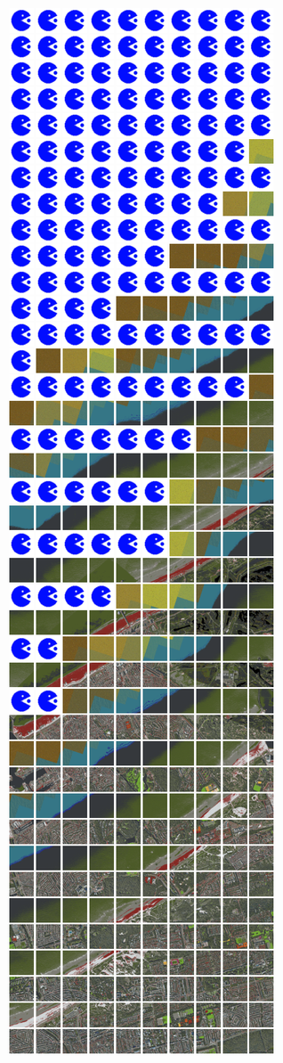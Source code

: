 <html>
<div>
<img src="https://github.com/HakkaTjakka/NL_TILE_MAP/blob/main/source.png" height="44" width="44">
<img src="https://github.com/HakkaTjakka/NL_TILE_MAP/blob/main/source.png" height="44" width="44">
<img src="https://github.com/HakkaTjakka/NL_TILE_MAP/blob/main/source.png" height="44" width="44">
<img src="https://github.com/HakkaTjakka/NL_TILE_MAP/blob/main/source.png" height="44" width="44">
<img src="https://github.com/HakkaTjakka/NL_TILE_MAP/blob/main/source.png" height="44" width="44">
<img src="https://github.com/HakkaTjakka/NL_TILE_MAP/blob/main/source.png" height="44" width="44">
<img src="https://github.com/HakkaTjakka/NL_TILE_MAP/blob/main/source.png" height="44" width="44">
<img src="https://github.com/HakkaTjakka/NL_TILE_MAP/blob/main/source.png" height="44" width="44">
<img src="https://github.com/HakkaTjakka/NL_TILE_MAP/blob/main/source.png" height="44" width="44">
<img src="https://github.com/HakkaTjakka/NL_TILE_MAP/blob/main/source.png" height="44" width="44">
<img src="https://github.com/HakkaTjakka/NL_TILE_MAP/blob/main/source.png" height="44" width="44">
<img src="https://github.com/HakkaTjakka/NL_TILE_MAP/blob/main/source.png" height="44" width="44">
<img src="https://github.com/HakkaTjakka/NL_TILE_MAP/blob/main/source.png" height="44" width="44">
<img src="https://github.com/HakkaTjakka/NL_TILE_MAP/blob/main/source.png" height="44" width="44">
<img src="https://github.com/HakkaTjakka/NL_TILE_MAP/blob/main/source.png" height="44" width="44">
<img src="https://github.com/HakkaTjakka/NL_TILE_MAP/blob/main/source.png" height="44" width="44">
<img src="https://github.com/HakkaTjakka/NL_TILE_MAP/blob/main/source.png" height="44" width="44">
<img src="https://github.com/HakkaTjakka/NL_TILE_MAP/blob/main/source.png" height="44" width="44">
<img src="https://github.com/HakkaTjakka/NL_TILE_MAP/blob/main/source.png" height="44" width="44">
<img src="https://github.com/HakkaTjakka/NL_TILE_MAP/blob/main/source.png" height="44" width="44">
<br>
<img src="https://github.com/HakkaTjakka/NL_TILE_MAP/blob/main/source.png" height="44" width="44">
<img src="https://github.com/HakkaTjakka/NL_TILE_MAP/blob/main/source.png" height="44" width="44">
<img src="https://github.com/HakkaTjakka/NL_TILE_MAP/blob/main/source.png" height="44" width="44">
<img src="https://github.com/HakkaTjakka/NL_TILE_MAP/blob/main/source.png" height="44" width="44">
<img src="https://github.com/HakkaTjakka/NL_TILE_MAP/blob/main/source.png" height="44" width="44">
<img src="https://github.com/HakkaTjakka/NL_TILE_MAP/blob/main/source.png" height="44" width="44">
<img src="https://github.com/HakkaTjakka/NL_TILE_MAP/blob/main/source.png" height="44" width="44">
<img src="https://github.com/HakkaTjakka/NL_TILE_MAP/blob/main/source.png" height="44" width="44">
<img src="https://github.com/HakkaTjakka/NL_TILE_MAP/blob/main/source.png" height="44" width="44">
<img src="https://github.com/HakkaTjakka/NL_TILE_MAP/blob/main/source.png" height="44" width="44">
<img src="https://github.com/HakkaTjakka/NL_TILE_MAP/blob/main/source.png" height="44" width="44">
<img src="https://github.com/HakkaTjakka/NL_TILE_MAP/blob/main/source.png" height="44" width="44">
<img src="https://github.com/HakkaTjakka/NL_TILE_MAP/blob/main/source.png" height="44" width="44">
<img src="https://github.com/HakkaTjakka/NL_TILE_MAP/blob/main/source.png" height="44" width="44">
<img src="https://github.com/HakkaTjakka/NL_TILE_MAP/blob/main/source.png" height="44" width="44">
<img src="https://github.com/HakkaTjakka/NL_TILE_MAP/blob/main/source.png" height="44" width="44">
<img src="https://github.com/HakkaTjakka/NL_TILE_MAP/blob/main/source.png" height="44" width="44">
<img src="https://github.com/HakkaTjakka/NL_TILE_MAP/blob/main/source.png" height="44" width="44">
<img src="https://github.com/HakkaTjakka/NL_TILE_MAP/blob/main/source.png" height="44" width="44">
<img src="https://github.com/HakkaTjakka/NL_TILE_MAP/blob/main/source.png" height="44" width="44">
<br>
<img src="https://github.com/HakkaTjakka/NL_TILE_MAP/blob/main/source.png" height="44" width="44">
<img src="https://github.com/HakkaTjakka/NL_TILE_MAP/blob/main/source.png" height="44" width="44">
<img src="https://github.com/HakkaTjakka/NL_TILE_MAP/blob/main/source.png" height="44" width="44">
<img src="https://github.com/HakkaTjakka/NL_TILE_MAP/blob/main/source.png" height="44" width="44">
<img src="https://github.com/HakkaTjakka/NL_TILE_MAP/blob/main/source.png" height="44" width="44">
<img src="https://github.com/HakkaTjakka/NL_TILE_MAP/blob/main/source.png" height="44" width="44">
<img src="https://github.com/HakkaTjakka/NL_TILE_MAP/blob/main/source.png" height="44" width="44">
<img src="https://github.com/HakkaTjakka/NL_TILE_MAP/blob/main/source.png" height="44" width="44">
<img src="https://github.com/HakkaTjakka/NL_TILE_MAP/blob/main/source.png" height="44" width="44">
<img src="https://github.com/HakkaTjakka/NL_TILE_MAP/blob/main/source.png" height="44" width="44">
<img src="https://github.com/HakkaTjakka/NL_TILE_MAP/blob/main/source.png" height="44" width="44">
<img src="https://github.com/HakkaTjakka/NL_TILE_MAP/blob/main/source.png" height="44" width="44">
<img src="https://github.com/HakkaTjakka/NL_TILE_MAP/blob/main/source.png" height="44" width="44">
<img src="https://github.com/HakkaTjakka/NL_TILE_MAP/blob/main/source.png" height="44" width="44">
<img src="https://github.com/HakkaTjakka/NL_TILE_MAP/blob/main/source.png" height="44" width="44">
<img src="https://github.com/HakkaTjakka/NL_TILE_MAP/blob/main/source.png" height="44" width="44">
<img src="https://github.com/HakkaTjakka/NL_TILE_MAP/blob/main/source.png" height="44" width="44">
<img src="https://github.com/HakkaTjakka/NL_TILE_MAP/blob/main/source.png" height="44" width="44">
<img src="https://github.com/HakkaTjakka/NL_TILE_MAP/blob/main/source.png" height="44" width="44">
<img src="https://github.com/HakkaTjakka/NL_TILE_MAP/blob/main/18/608/-1051/r.6089.-10508.png" height="44" width="44">
<br>
<img src="https://github.com/HakkaTjakka/NL_TILE_MAP/blob/main/source.png" height="44" width="44">
<img src="https://github.com/HakkaTjakka/NL_TILE_MAP/blob/main/source.png" height="44" width="44">
<img src="https://github.com/HakkaTjakka/NL_TILE_MAP/blob/main/source.png" height="44" width="44">
<img src="https://github.com/HakkaTjakka/NL_TILE_MAP/blob/main/source.png" height="44" width="44">
<img src="https://github.com/HakkaTjakka/NL_TILE_MAP/blob/main/source.png" height="44" width="44">
<img src="https://github.com/HakkaTjakka/NL_TILE_MAP/blob/main/source.png" height="44" width="44">
<img src="https://github.com/HakkaTjakka/NL_TILE_MAP/blob/main/source.png" height="44" width="44">
<img src="https://github.com/HakkaTjakka/NL_TILE_MAP/blob/main/source.png" height="44" width="44">
<img src="https://github.com/HakkaTjakka/NL_TILE_MAP/blob/main/source.png" height="44" width="44">
<img src="https://github.com/HakkaTjakka/NL_TILE_MAP/blob/main/source.png" height="44" width="44">
<img src="https://github.com/HakkaTjakka/NL_TILE_MAP/blob/main/source.png" height="44" width="44">
<img src="https://github.com/HakkaTjakka/NL_TILE_MAP/blob/main/source.png" height="44" width="44">
<img src="https://github.com/HakkaTjakka/NL_TILE_MAP/blob/main/source.png" height="44" width="44">
<img src="https://github.com/HakkaTjakka/NL_TILE_MAP/blob/main/source.png" height="44" width="44">
<img src="https://github.com/HakkaTjakka/NL_TILE_MAP/blob/main/source.png" height="44" width="44">
<img src="https://github.com/HakkaTjakka/NL_TILE_MAP/blob/main/source.png" height="44" width="44">
<img src="https://github.com/HakkaTjakka/NL_TILE_MAP/blob/main/source.png" height="44" width="44">
<img src="https://github.com/HakkaTjakka/NL_TILE_MAP/blob/main/source.png" height="44" width="44">
<img src="https://github.com/HakkaTjakka/NL_TILE_MAP/blob/main/18/608/-1051/r.6088.-10507.png" height="44" width="44">
<img src="https://github.com/HakkaTjakka/NL_TILE_MAP/blob/main/18/608/-1051/r.6089.-10507.png" height="44" width="44">
<br>
<img src="https://github.com/HakkaTjakka/NL_TILE_MAP/blob/main/source.png" height="44" width="44">
<img src="https://github.com/HakkaTjakka/NL_TILE_MAP/blob/main/source.png" height="44" width="44">
<img src="https://github.com/HakkaTjakka/NL_TILE_MAP/blob/main/source.png" height="44" width="44">
<img src="https://github.com/HakkaTjakka/NL_TILE_MAP/blob/main/source.png" height="44" width="44">
<img src="https://github.com/HakkaTjakka/NL_TILE_MAP/blob/main/source.png" height="44" width="44">
<img src="https://github.com/HakkaTjakka/NL_TILE_MAP/blob/main/source.png" height="44" width="44">
<img src="https://github.com/HakkaTjakka/NL_TILE_MAP/blob/main/source.png" height="44" width="44">
<img src="https://github.com/HakkaTjakka/NL_TILE_MAP/blob/main/source.png" height="44" width="44">
<img src="https://github.com/HakkaTjakka/NL_TILE_MAP/blob/main/source.png" height="44" width="44">
<img src="https://github.com/HakkaTjakka/NL_TILE_MAP/blob/main/source.png" height="44" width="44">
<img src="https://github.com/HakkaTjakka/NL_TILE_MAP/blob/main/source.png" height="44" width="44">
<img src="https://github.com/HakkaTjakka/NL_TILE_MAP/blob/main/source.png" height="44" width="44">
<img src="https://github.com/HakkaTjakka/NL_TILE_MAP/blob/main/source.png" height="44" width="44">
<img src="https://github.com/HakkaTjakka/NL_TILE_MAP/blob/main/source.png" height="44" width="44">
<img src="https://github.com/HakkaTjakka/NL_TILE_MAP/blob/main/source.png" height="44" width="44">
<img src="https://github.com/HakkaTjakka/NL_TILE_MAP/blob/main/source.png" height="44" width="44">
<img src="https://github.com/HakkaTjakka/NL_TILE_MAP/blob/main/18/608/-1051/r.6086.-10506.png" height="44" width="44">
<img src="https://github.com/HakkaTjakka/NL_TILE_MAP/blob/main/18/608/-1051/r.6087.-10506.png" height="44" width="44">
<img src="https://github.com/HakkaTjakka/NL_TILE_MAP/blob/main/18/608/-1051/r.6088.-10506.png" height="44" width="44">
<img src="https://github.com/HakkaTjakka/NL_TILE_MAP/blob/main/18/608/-1051/r.6089.-10506.png" height="44" width="44">
<br>
<img src="https://github.com/HakkaTjakka/NL_TILE_MAP/blob/main/source.png" height="44" width="44">
<img src="https://github.com/HakkaTjakka/NL_TILE_MAP/blob/main/source.png" height="44" width="44">
<img src="https://github.com/HakkaTjakka/NL_TILE_MAP/blob/main/source.png" height="44" width="44">
<img src="https://github.com/HakkaTjakka/NL_TILE_MAP/blob/main/source.png" height="44" width="44">
<img src="https://github.com/HakkaTjakka/NL_TILE_MAP/blob/main/source.png" height="44" width="44">
<img src="https://github.com/HakkaTjakka/NL_TILE_MAP/blob/main/source.png" height="44" width="44">
<img src="https://github.com/HakkaTjakka/NL_TILE_MAP/blob/main/source.png" height="44" width="44">
<img src="https://github.com/HakkaTjakka/NL_TILE_MAP/blob/main/source.png" height="44" width="44">
<img src="https://github.com/HakkaTjakka/NL_TILE_MAP/blob/main/source.png" height="44" width="44">
<img src="https://github.com/HakkaTjakka/NL_TILE_MAP/blob/main/source.png" height="44" width="44">
<img src="https://github.com/HakkaTjakka/NL_TILE_MAP/blob/main/source.png" height="44" width="44">
<img src="https://github.com/HakkaTjakka/NL_TILE_MAP/blob/main/source.png" height="44" width="44">
<img src="https://github.com/HakkaTjakka/NL_TILE_MAP/blob/main/source.png" height="44" width="44">
<img src="https://github.com/HakkaTjakka/NL_TILE_MAP/blob/main/source.png" height="44" width="44">
<img src="https://github.com/HakkaTjakka/NL_TILE_MAP/blob/main/18/608/-1051/r.6084.-10505.png" height="44" width="44">
<img src="https://github.com/HakkaTjakka/NL_TILE_MAP/blob/main/18/608/-1051/r.6085.-10505.png" height="44" width="44">
<img src="https://github.com/HakkaTjakka/NL_TILE_MAP/blob/main/18/608/-1051/r.6086.-10505.png" height="44" width="44">
<img src="https://github.com/HakkaTjakka/NL_TILE_MAP/blob/main/18/608/-1051/r.6087.-10505.png" height="44" width="44">
<img src="https://github.com/HakkaTjakka/NL_TILE_MAP/blob/main/18/608/-1051/r.6088.-10505.png" height="44" width="44">
<img src="https://github.com/HakkaTjakka/NL_TILE_MAP/blob/main/18/608/-1051/r.6089.-10505.png" height="44" width="44">
<br>
<img src="https://github.com/HakkaTjakka/NL_TILE_MAP/blob/main/source.png" height="44" width="44">
<img src="https://github.com/HakkaTjakka/NL_TILE_MAP/blob/main/source.png" height="44" width="44">
<img src="https://github.com/HakkaTjakka/NL_TILE_MAP/blob/main/source.png" height="44" width="44">
<img src="https://github.com/HakkaTjakka/NL_TILE_MAP/blob/main/source.png" height="44" width="44">
<img src="https://github.com/HakkaTjakka/NL_TILE_MAP/blob/main/source.png" height="44" width="44">
<img src="https://github.com/HakkaTjakka/NL_TILE_MAP/blob/main/source.png" height="44" width="44">
<img src="https://github.com/HakkaTjakka/NL_TILE_MAP/blob/main/source.png" height="44" width="44">
<img src="https://github.com/HakkaTjakka/NL_TILE_MAP/blob/main/source.png" height="44" width="44">
<img src="https://github.com/HakkaTjakka/NL_TILE_MAP/blob/main/source.png" height="44" width="44">
<img src="https://github.com/HakkaTjakka/NL_TILE_MAP/blob/main/source.png" height="44" width="44">
<img src="https://github.com/HakkaTjakka/NL_TILE_MAP/blob/main/source.png" height="44" width="44">
<img src="https://github.com/HakkaTjakka/NL_TILE_MAP/blob/main/18/608/-1051/r.6081.-10504.png" height="44" width="44">
<img src="https://github.com/HakkaTjakka/NL_TILE_MAP/blob/main/18/608/-1051/r.6082.-10504.png" height="44" width="44">
<img src="https://github.com/HakkaTjakka/NL_TILE_MAP/blob/main/18/608/-1051/r.6083.-10504.png" height="44" width="44">
<img src="https://github.com/HakkaTjakka/NL_TILE_MAP/blob/main/18/608/-1051/r.6084.-10504.png" height="44" width="44">
<img src="https://github.com/HakkaTjakka/NL_TILE_MAP/blob/main/18/608/-1051/r.6085.-10504.png" height="44" width="44">
<img src="https://github.com/HakkaTjakka/NL_TILE_MAP/blob/main/18/608/-1051/r.6086.-10504.png" height="44" width="44">
<img src="https://github.com/HakkaTjakka/NL_TILE_MAP/blob/main/18/608/-1051/r.6087.-10504.png" height="44" width="44">
<img src="https://github.com/HakkaTjakka/NL_TILE_MAP/blob/main/18/608/-1051/r.6088.-10504.png" height="44" width="44">
<img src="https://github.com/HakkaTjakka/NL_TILE_MAP/blob/main/18/608/-1051/r.6089.-10504.png" height="44" width="44">
<br>
<img src="https://github.com/HakkaTjakka/NL_TILE_MAP/blob/main/source.png" height="44" width="44">
<img src="https://github.com/HakkaTjakka/NL_TILE_MAP/blob/main/source.png" height="44" width="44">
<img src="https://github.com/HakkaTjakka/NL_TILE_MAP/blob/main/source.png" height="44" width="44">
<img src="https://github.com/HakkaTjakka/NL_TILE_MAP/blob/main/source.png" height="44" width="44">
<img src="https://github.com/HakkaTjakka/NL_TILE_MAP/blob/main/source.png" height="44" width="44">
<img src="https://github.com/HakkaTjakka/NL_TILE_MAP/blob/main/source.png" height="44" width="44">
<img src="https://github.com/HakkaTjakka/NL_TILE_MAP/blob/main/source.png" height="44" width="44">
<img src="https://github.com/HakkaTjakka/NL_TILE_MAP/blob/main/source.png" height="44" width="44">
<img src="https://github.com/HakkaTjakka/NL_TILE_MAP/blob/main/source.png" height="44" width="44">
<img src="https://github.com/HakkaTjakka/NL_TILE_MAP/blob/main/18/607/-1051/r.6079.-10503.png" height="44" width="44">
<img src="https://github.com/HakkaTjakka/NL_TILE_MAP/blob/main/18/608/-1051/r.6080.-10503.png" height="44" width="44">
<img src="https://github.com/HakkaTjakka/NL_TILE_MAP/blob/main/18/608/-1051/r.6081.-10503.png" height="44" width="44">
<img src="https://github.com/HakkaTjakka/NL_TILE_MAP/blob/main/18/608/-1051/r.6082.-10503.png" height="44" width="44">
<img src="https://github.com/HakkaTjakka/NL_TILE_MAP/blob/main/18/608/-1051/r.6083.-10503.png" height="44" width="44">
<img src="https://github.com/HakkaTjakka/NL_TILE_MAP/blob/main/18/608/-1051/r.6084.-10503.png" height="44" width="44">
<img src="https://github.com/HakkaTjakka/NL_TILE_MAP/blob/main/18/608/-1051/r.6085.-10503.png" height="44" width="44">
<img src="https://github.com/HakkaTjakka/NL_TILE_MAP/blob/main/18/608/-1051/r.6086.-10503.png" height="44" width="44">
<img src="https://github.com/HakkaTjakka/NL_TILE_MAP/blob/main/18/608/-1051/r.6087.-10503.png" height="44" width="44">
<img src="https://github.com/HakkaTjakka/NL_TILE_MAP/blob/main/18/608/-1051/r.6088.-10503.png" height="44" width="44">
<img src="https://github.com/HakkaTjakka/NL_TILE_MAP/blob/main/18/608/-1051/r.6089.-10503.png" height="44" width="44">
<br>
<img src="https://github.com/HakkaTjakka/NL_TILE_MAP/blob/main/source.png" height="44" width="44">
<img src="https://github.com/HakkaTjakka/NL_TILE_MAP/blob/main/source.png" height="44" width="44">
<img src="https://github.com/HakkaTjakka/NL_TILE_MAP/blob/main/source.png" height="44" width="44">
<img src="https://github.com/HakkaTjakka/NL_TILE_MAP/blob/main/source.png" height="44" width="44">
<img src="https://github.com/HakkaTjakka/NL_TILE_MAP/blob/main/source.png" height="44" width="44">
<img src="https://github.com/HakkaTjakka/NL_TILE_MAP/blob/main/source.png" height="44" width="44">
<img src="https://github.com/HakkaTjakka/NL_TILE_MAP/blob/main/source.png" height="44" width="44">
<img src="https://github.com/HakkaTjakka/NL_TILE_MAP/blob/main/18/607/-1051/r.6077.-10502.png" height="44" width="44">
<img src="https://github.com/HakkaTjakka/NL_TILE_MAP/blob/main/18/607/-1051/r.6078.-10502.png" height="44" width="44">
<img src="https://github.com/HakkaTjakka/NL_TILE_MAP/blob/main/18/607/-1051/r.6079.-10502.png" height="44" width="44">
<img src="https://github.com/HakkaTjakka/NL_TILE_MAP/blob/main/18/608/-1051/r.6080.-10502.png" height="44" width="44">
<img src="https://github.com/HakkaTjakka/NL_TILE_MAP/blob/main/18/608/-1051/r.6081.-10502.png" height="44" width="44">
<img src="https://github.com/HakkaTjakka/NL_TILE_MAP/blob/main/18/608/-1051/r.6082.-10502.png" height="44" width="44">
<img src="https://github.com/HakkaTjakka/NL_TILE_MAP/blob/main/18/608/-1051/r.6083.-10502.png" height="44" width="44">
<img src="https://github.com/HakkaTjakka/NL_TILE_MAP/blob/main/18/608/-1051/r.6084.-10502.png" height="44" width="44">
<img src="https://github.com/HakkaTjakka/NL_TILE_MAP/blob/main/18/608/-1051/r.6085.-10502.png" height="44" width="44">
<img src="https://github.com/HakkaTjakka/NL_TILE_MAP/blob/main/18/608/-1051/r.6086.-10502.png" height="44" width="44">
<img src="https://github.com/HakkaTjakka/NL_TILE_MAP/blob/main/18/608/-1051/r.6087.-10502.png" height="44" width="44">
<img src="https://github.com/HakkaTjakka/NL_TILE_MAP/blob/main/18/608/-1051/r.6088.-10502.png" height="44" width="44">
<img src="https://github.com/HakkaTjakka/NL_TILE_MAP/blob/main/18/608/-1051/r.6089.-10502.png" height="44" width="44">
<br>
<img src="https://github.com/HakkaTjakka/NL_TILE_MAP/blob/main/source.png" height="44" width="44">
<img src="https://github.com/HakkaTjakka/NL_TILE_MAP/blob/main/source.png" height="44" width="44">
<img src="https://github.com/HakkaTjakka/NL_TILE_MAP/blob/main/source.png" height="44" width="44">
<img src="https://github.com/HakkaTjakka/NL_TILE_MAP/blob/main/source.png" height="44" width="44">
<img src="https://github.com/HakkaTjakka/NL_TILE_MAP/blob/main/source.png" height="44" width="44">
<img src="https://github.com/HakkaTjakka/NL_TILE_MAP/blob/main/source.png" height="44" width="44">
<img src="https://github.com/HakkaTjakka/NL_TILE_MAP/blob/main/18/607/-1051/r.6076.-10501.png" height="44" width="44">
<img src="https://github.com/HakkaTjakka/NL_TILE_MAP/blob/main/18/607/-1051/r.6077.-10501.png" height="44" width="44">
<img src="https://github.com/HakkaTjakka/NL_TILE_MAP/blob/main/18/607/-1051/r.6078.-10501.png" height="44" width="44">
<img src="https://github.com/HakkaTjakka/NL_TILE_MAP/blob/main/18/607/-1051/r.6079.-10501.png" height="44" width="44">
<img src="https://github.com/HakkaTjakka/NL_TILE_MAP/blob/main/18/608/-1051/r.6080.-10501.png" height="44" width="44">
<img src="https://github.com/HakkaTjakka/NL_TILE_MAP/blob/main/18/608/-1051/r.6081.-10501.png" height="44" width="44">
<img src="https://github.com/HakkaTjakka/NL_TILE_MAP/blob/main/18/608/-1051/r.6082.-10501.png" height="44" width="44">
<img src="https://github.com/HakkaTjakka/NL_TILE_MAP/blob/main/18/608/-1051/r.6083.-10501.png" height="44" width="44">
<img src="https://github.com/HakkaTjakka/NL_TILE_MAP/blob/main/18/608/-1051/r.6084.-10501.png" height="44" width="44">
<img src="https://github.com/HakkaTjakka/NL_TILE_MAP/blob/main/18/608/-1051/r.6085.-10501.png" height="44" width="44">
<img src="https://github.com/HakkaTjakka/NL_TILE_MAP/blob/main/18/608/-1051/r.6086.-10501.png" height="44" width="44">
<img src="https://github.com/HakkaTjakka/NL_TILE_MAP/blob/main/18/608/-1051/r.6087.-10501.png" height="44" width="44">
<img src="https://github.com/HakkaTjakka/NL_TILE_MAP/blob/main/18/608/-1051/r.6088.-10501.png" height="44" width="44">
<img src="https://github.com/HakkaTjakka/NL_TILE_MAP/blob/main/18/608/-1051/r.6089.-10501.png" height="44" width="44">
<br>
<img src="https://github.com/HakkaTjakka/NL_TILE_MAP/blob/main/source.png" height="44" width="44">
<img src="https://github.com/HakkaTjakka/NL_TILE_MAP/blob/main/source.png" height="44" width="44">
<img src="https://github.com/HakkaTjakka/NL_TILE_MAP/blob/main/source.png" height="44" width="44">
<img src="https://github.com/HakkaTjakka/NL_TILE_MAP/blob/main/source.png" height="44" width="44">
<img src="https://github.com/HakkaTjakka/NL_TILE_MAP/blob/main/source.png" height="44" width="44">
<img src="https://github.com/HakkaTjakka/NL_TILE_MAP/blob/main/source.png" height="44" width="44">
<img src="https://github.com/HakkaTjakka/NL_TILE_MAP/blob/main/18/607/-1050/r.6076.-10500.png" height="44" width="44">
<img src="https://github.com/HakkaTjakka/NL_TILE_MAP/blob/main/18/607/-1050/r.6077.-10500.png" height="44" width="44">
<img src="https://github.com/HakkaTjakka/NL_TILE_MAP/blob/main/18/607/-1050/r.6078.-10500.png" height="44" width="44">
<img src="https://github.com/HakkaTjakka/NL_TILE_MAP/blob/main/18/607/-1050/r.6079.-10500.png" height="44" width="44">
<img src="https://github.com/HakkaTjakka/NL_TILE_MAP/blob/main/18/608/-1050/r.6080.-10500.png" height="44" width="44">
<img src="https://github.com/HakkaTjakka/NL_TILE_MAP/blob/main/18/608/-1050/r.6081.-10500.png" height="44" width="44">
<img src="https://github.com/HakkaTjakka/NL_TILE_MAP/blob/main/18/608/-1050/r.6082.-10500.png" height="44" width="44">
<img src="https://github.com/HakkaTjakka/NL_TILE_MAP/blob/main/18/608/-1050/r.6083.-10500.png" height="44" width="44">
<img src="https://github.com/HakkaTjakka/NL_TILE_MAP/blob/main/18/608/-1050/r.6084.-10500.png" height="44" width="44">
<img src="https://github.com/HakkaTjakka/NL_TILE_MAP/blob/main/18/608/-1050/r.6085.-10500.png" height="44" width="44">
<img src="https://github.com/HakkaTjakka/NL_TILE_MAP/blob/main/18/608/-1050/r.6086.-10500.png" height="44" width="44">
<img src="https://github.com/HakkaTjakka/NL_TILE_MAP/blob/main/18/608/-1050/r.6087.-10500.png" height="44" width="44">
<img src="https://github.com/HakkaTjakka/NL_TILE_MAP/blob/main/18/608/-1050/r.6088.-10500.png" height="44" width="44">
<img src="https://github.com/HakkaTjakka/NL_TILE_MAP/blob/main/18/608/-1050/r.6089.-10500.png" height="44" width="44">
<br>
<img src="https://github.com/HakkaTjakka/NL_TILE_MAP/blob/main/source.png" height="44" width="44">
<img src="https://github.com/HakkaTjakka/NL_TILE_MAP/blob/main/source.png" height="44" width="44">
<img src="https://github.com/HakkaTjakka/NL_TILE_MAP/blob/main/source.png" height="44" width="44">
<img src="https://github.com/HakkaTjakka/NL_TILE_MAP/blob/main/source.png" height="44" width="44">
<img src="https://github.com/HakkaTjakka/NL_TILE_MAP/blob/main/18/607/-1050/r.6074.-10499.png" height="44" width="44">
<img src="https://github.com/HakkaTjakka/NL_TILE_MAP/blob/main/18/607/-1050/r.6075.-10499.png" height="44" width="44">
<img src="https://github.com/HakkaTjakka/NL_TILE_MAP/blob/main/18/607/-1050/r.6076.-10499.png" height="44" width="44">
<img src="https://github.com/HakkaTjakka/NL_TILE_MAP/blob/main/18/607/-1050/r.6077.-10499.png" height="44" width="44">
<img src="https://github.com/HakkaTjakka/NL_TILE_MAP/blob/main/18/607/-1050/r.6078.-10499.png" height="44" width="44">
<img src="https://github.com/HakkaTjakka/NL_TILE_MAP/blob/main/18/607/-1050/r.6079.-10499.png" height="44" width="44">
<img src="https://github.com/HakkaTjakka/NL_TILE_MAP/blob/main/18/608/-1050/r.6080.-10499.png" height="44" width="44">
<img src="https://github.com/HakkaTjakka/NL_TILE_MAP/blob/main/18/608/-1050/r.6081.-10499.png" height="44" width="44">
<img src="https://github.com/HakkaTjakka/NL_TILE_MAP/blob/main/18/608/-1050/r.6082.-10499.png" height="44" width="44">
<img src="https://github.com/HakkaTjakka/NL_TILE_MAP/blob/main/18/608/-1050/r.6083.-10499.png" height="44" width="44">
<img src="https://github.com/HakkaTjakka/NL_TILE_MAP/blob/main/18/608/-1050/r.6084.-10499.png" height="44" width="44">
<img src="https://github.com/HakkaTjakka/NL_TILE_MAP/blob/main/18/608/-1050/r.6085.-10499.png" height="44" width="44">
<img src="https://github.com/HakkaTjakka/NL_TILE_MAP/blob/main/18/608/-1050/r.6086.-10499.png" height="44" width="44">
<img src="https://github.com/HakkaTjakka/NL_TILE_MAP/blob/main/18/608/-1050/r.6087.-10499.png" height="44" width="44">
<img src="https://github.com/HakkaTjakka/NL_TILE_MAP/blob/main/18/608/-1050/r.6088.-10499.png" height="44" width="44">
<img src="https://github.com/HakkaTjakka/NL_TILE_MAP/blob/main/18/608/-1050/r.6089.-10499.png" height="44" width="44">
<br>
<img src="https://github.com/HakkaTjakka/NL_TILE_MAP/blob/main/source.png" height="44" width="44">
<img src="https://github.com/HakkaTjakka/NL_TILE_MAP/blob/main/source.png" height="44" width="44">
<img src="https://github.com/HakkaTjakka/NL_TILE_MAP/blob/main/18/607/-1050/r.6072.-10498.png" height="44" width="44">
<img src="https://github.com/HakkaTjakka/NL_TILE_MAP/blob/main/18/607/-1050/r.6073.-10498.png" height="44" width="44">
<img src="https://github.com/HakkaTjakka/NL_TILE_MAP/blob/main/18/607/-1050/r.6074.-10498.png" height="44" width="44">
<img src="https://github.com/HakkaTjakka/NL_TILE_MAP/blob/main/18/607/-1050/r.6075.-10498.png" height="44" width="44">
<img src="https://github.com/HakkaTjakka/NL_TILE_MAP/blob/main/18/607/-1050/r.6076.-10498.png" height="44" width="44">
<img src="https://github.com/HakkaTjakka/NL_TILE_MAP/blob/main/18/607/-1050/r.6077.-10498.png" height="44" width="44">
<img src="https://github.com/HakkaTjakka/NL_TILE_MAP/blob/main/18/607/-1050/r.6078.-10498.png" height="44" width="44">
<img src="https://github.com/HakkaTjakka/NL_TILE_MAP/blob/main/18/607/-1050/r.6079.-10498.png" height="44" width="44">
<img src="https://github.com/HakkaTjakka/NL_TILE_MAP/blob/main/18/608/-1050/r.6080.-10498.png" height="44" width="44">
<img src="https://github.com/HakkaTjakka/NL_TILE_MAP/blob/main/18/608/-1050/r.6081.-10498.png" height="44" width="44">
<img src="https://github.com/HakkaTjakka/NL_TILE_MAP/blob/main/18/608/-1050/r.6082.-10498.png" height="44" width="44">
<img src="https://github.com/HakkaTjakka/NL_TILE_MAP/blob/main/18/608/-1050/r.6083.-10498.png" height="44" width="44">
<img src="https://github.com/HakkaTjakka/NL_TILE_MAP/blob/main/18/608/-1050/r.6084.-10498.png" height="44" width="44">
<img src="https://github.com/HakkaTjakka/NL_TILE_MAP/blob/main/18/608/-1050/r.6085.-10498.png" height="44" width="44">
<img src="https://github.com/HakkaTjakka/NL_TILE_MAP/blob/main/18/608/-1050/r.6086.-10498.png" height="44" width="44">
<img src="https://github.com/HakkaTjakka/NL_TILE_MAP/blob/main/18/608/-1050/r.6087.-10498.png" height="44" width="44">
<img src="https://github.com/HakkaTjakka/NL_TILE_MAP/blob/main/18/608/-1050/r.6088.-10498.png" height="44" width="44">
<img src="https://github.com/HakkaTjakka/NL_TILE_MAP/blob/main/18/608/-1050/r.6089.-10498.png" height="44" width="44">
<br>
<img src="https://github.com/HakkaTjakka/NL_TILE_MAP/blob/main/source.png" height="44" width="44">
<img src="https://github.com/HakkaTjakka/NL_TILE_MAP/blob/main/source.png" height="44" width="44">
<img src="https://github.com/HakkaTjakka/NL_TILE_MAP/blob/main/18/607/-1050/r.6072.-10497.png" height="44" width="44">
<img src="https://github.com/HakkaTjakka/NL_TILE_MAP/blob/main/18/607/-1050/r.6073.-10497.png" height="44" width="44">
<img src="https://github.com/HakkaTjakka/NL_TILE_MAP/blob/main/18/607/-1050/r.6074.-10497.png" height="44" width="44">
<img src="https://github.com/HakkaTjakka/NL_TILE_MAP/blob/main/18/607/-1050/r.6075.-10497.png" height="44" width="44">
<img src="https://github.com/HakkaTjakka/NL_TILE_MAP/blob/main/18/607/-1050/r.6076.-10497.png" height="44" width="44">
<img src="https://github.com/HakkaTjakka/NL_TILE_MAP/blob/main/18/607/-1050/r.6077.-10497.png" height="44" width="44">
<img src="https://github.com/HakkaTjakka/NL_TILE_MAP/blob/main/18/607/-1050/r.6078.-10497.png" height="44" width="44">
<img src="https://github.com/HakkaTjakka/NL_TILE_MAP/blob/main/18/607/-1050/r.6079.-10497.png" height="44" width="44">
<img src="https://github.com/HakkaTjakka/NL_TILE_MAP/blob/main/18/608/-1050/r.6080.-10497.png" height="44" width="44">
<img src="https://github.com/HakkaTjakka/NL_TILE_MAP/blob/main/18/608/-1050/r.6081.-10497.png" height="44" width="44">
<img src="https://github.com/HakkaTjakka/NL_TILE_MAP/blob/main/18/608/-1050/r.6082.-10497.png" height="44" width="44">
<img src="https://github.com/HakkaTjakka/NL_TILE_MAP/blob/main/18/608/-1050/r.6083.-10497.png" height="44" width="44">
<img src="https://github.com/HakkaTjakka/NL_TILE_MAP/blob/main/18/608/-1050/r.6084.-10497.png" height="44" width="44">
<img src="https://github.com/HakkaTjakka/NL_TILE_MAP/blob/main/18/608/-1050/r.6085.-10497.png" height="44" width="44">
<img src="https://github.com/HakkaTjakka/NL_TILE_MAP/blob/main/18/608/-1050/r.6086.-10497.png" height="44" width="44">
<img src="https://github.com/HakkaTjakka/NL_TILE_MAP/blob/main/18/608/-1050/r.6087.-10497.png" height="44" width="44">
<img src="https://github.com/HakkaTjakka/NL_TILE_MAP/blob/main/18/608/-1050/r.6088.-10497.png" height="44" width="44">
<img src="https://github.com/HakkaTjakka/NL_TILE_MAP/blob/main/18/608/-1050/r.6089.-10497.png" height="44" width="44">
<br>
<img src="https://github.com/HakkaTjakka/NL_TILE_MAP/blob/main/18/607/-1050/r.6070.-10496.png" height="44" width="44">
<img src="https://github.com/HakkaTjakka/NL_TILE_MAP/blob/main/18/607/-1050/r.6071.-10496.png" height="44" width="44">
<img src="https://github.com/HakkaTjakka/NL_TILE_MAP/blob/main/18/607/-1050/r.6072.-10496.png" height="44" width="44">
<img src="https://github.com/HakkaTjakka/NL_TILE_MAP/blob/main/18/607/-1050/r.6073.-10496.png" height="44" width="44">
<img src="https://github.com/HakkaTjakka/NL_TILE_MAP/blob/main/18/607/-1050/r.6074.-10496.png" height="44" width="44">
<img src="https://github.com/HakkaTjakka/NL_TILE_MAP/blob/main/18/607/-1050/r.6075.-10496.png" height="44" width="44">
<img src="https://github.com/HakkaTjakka/NL_TILE_MAP/blob/main/18/607/-1050/r.6076.-10496.png" height="44" width="44">
<img src="https://github.com/HakkaTjakka/NL_TILE_MAP/blob/main/18/607/-1050/r.6077.-10496.png" height="44" width="44">
<img src="https://github.com/HakkaTjakka/NL_TILE_MAP/blob/main/18/607/-1050/r.6078.-10496.png" height="44" width="44">
<img src="https://github.com/HakkaTjakka/NL_TILE_MAP/blob/main/18/607/-1050/r.6079.-10496.png" height="44" width="44">
<img src="https://github.com/HakkaTjakka/NL_TILE_MAP/blob/main/18/608/-1050/r.6080.-10496.png" height="44" width="44">
<img src="https://github.com/HakkaTjakka/NL_TILE_MAP/blob/main/18/608/-1050/r.6081.-10496.png" height="44" width="44">
<img src="https://github.com/HakkaTjakka/NL_TILE_MAP/blob/main/18/608/-1050/r.6082.-10496.png" height="44" width="44">
<img src="https://github.com/HakkaTjakka/NL_TILE_MAP/blob/main/18/608/-1050/r.6083.-10496.png" height="44" width="44">
<img src="https://github.com/HakkaTjakka/NL_TILE_MAP/blob/main/18/608/-1050/r.6084.-10496.png" height="44" width="44">
<img src="https://github.com/HakkaTjakka/NL_TILE_MAP/blob/main/18/608/-1050/r.6085.-10496.png" height="44" width="44">
<img src="https://github.com/HakkaTjakka/NL_TILE_MAP/blob/main/18/608/-1050/r.6086.-10496.png" height="44" width="44">
<img src="https://github.com/HakkaTjakka/NL_TILE_MAP/blob/main/18/608/-1050/r.6087.-10496.png" height="44" width="44">
<img src="https://github.com/HakkaTjakka/NL_TILE_MAP/blob/main/18/608/-1050/r.6088.-10496.png" height="44" width="44">
<img src="https://github.com/HakkaTjakka/NL_TILE_MAP/blob/main/18/608/-1050/r.6089.-10496.png" height="44" width="44">
<br>
<img src="https://github.com/HakkaTjakka/NL_TILE_MAP/blob/main/18/607/-1050/r.6070.-10495.png" height="44" width="44">
<img src="https://github.com/HakkaTjakka/NL_TILE_MAP/blob/main/18/607/-1050/r.6071.-10495.png" height="44" width="44">
<img src="https://github.com/HakkaTjakka/NL_TILE_MAP/blob/main/18/607/-1050/r.6072.-10495.png" height="44" width="44">
<img src="https://github.com/HakkaTjakka/NL_TILE_MAP/blob/main/18/607/-1050/r.6073.-10495.png" height="44" width="44">
<img src="https://github.com/HakkaTjakka/NL_TILE_MAP/blob/main/18/607/-1050/r.6074.-10495.png" height="44" width="44">
<img src="https://github.com/HakkaTjakka/NL_TILE_MAP/blob/main/18/607/-1050/r.6075.-10495.png" height="44" width="44">
<img src="https://github.com/HakkaTjakka/NL_TILE_MAP/blob/main/18/607/-1050/r.6076.-10495.png" height="44" width="44">
<img src="https://github.com/HakkaTjakka/NL_TILE_MAP/blob/main/18/607/-1050/r.6077.-10495.png" height="44" width="44">
<img src="https://github.com/HakkaTjakka/NL_TILE_MAP/blob/main/18/607/-1050/r.6078.-10495.png" height="44" width="44">
<img src="https://github.com/HakkaTjakka/NL_TILE_MAP/blob/main/18/607/-1050/r.6079.-10495.png" height="44" width="44">
<img src="https://github.com/HakkaTjakka/NL_TILE_MAP/blob/main/18/608/-1050/r.6080.-10495.png" height="44" width="44">
<img src="https://github.com/HakkaTjakka/NL_TILE_MAP/blob/main/18/608/-1050/r.6081.-10495.png" height="44" width="44">
<img src="https://github.com/HakkaTjakka/NL_TILE_MAP/blob/main/18/608/-1050/r.6082.-10495.png" height="44" width="44">
<img src="https://github.com/HakkaTjakka/NL_TILE_MAP/blob/main/18/608/-1050/r.6083.-10495.png" height="44" width="44">
<img src="https://github.com/HakkaTjakka/NL_TILE_MAP/blob/main/18/608/-1050/r.6084.-10495.png" height="44" width="44">
<img src="https://github.com/HakkaTjakka/NL_TILE_MAP/blob/main/18/608/-1050/r.6085.-10495.png" height="44" width="44">
<img src="https://github.com/HakkaTjakka/NL_TILE_MAP/blob/main/18/608/-1050/r.6086.-10495.png" height="44" width="44">
<img src="https://github.com/HakkaTjakka/NL_TILE_MAP/blob/main/18/608/-1050/r.6087.-10495.png" height="44" width="44">
<img src="https://github.com/HakkaTjakka/NL_TILE_MAP/blob/main/18/608/-1050/r.6088.-10495.png" height="44" width="44">
<img src="https://github.com/HakkaTjakka/NL_TILE_MAP/blob/main/18/608/-1050/r.6089.-10495.png" height="44" width="44">
<br>
<img src="https://github.com/HakkaTjakka/NL_TILE_MAP/blob/main/18/607/-1050/r.6070.-10494.png" height="44" width="44">
<img src="https://github.com/HakkaTjakka/NL_TILE_MAP/blob/main/18/607/-1050/r.6071.-10494.png" height="44" width="44">
<img src="https://github.com/HakkaTjakka/NL_TILE_MAP/blob/main/18/607/-1050/r.6072.-10494.png" height="44" width="44">
<img src="https://github.com/HakkaTjakka/NL_TILE_MAP/blob/main/18/607/-1050/r.6073.-10494.png" height="44" width="44">
<img src="https://github.com/HakkaTjakka/NL_TILE_MAP/blob/main/18/607/-1050/r.6074.-10494.png" height="44" width="44">
<img src="https://github.com/HakkaTjakka/NL_TILE_MAP/blob/main/18/607/-1050/r.6075.-10494.png" height="44" width="44">
<img src="https://github.com/HakkaTjakka/NL_TILE_MAP/blob/main/18/607/-1050/r.6076.-10494.png" height="44" width="44">
<img src="https://github.com/HakkaTjakka/NL_TILE_MAP/blob/main/18/607/-1050/r.6077.-10494.png" height="44" width="44">
<img src="https://github.com/HakkaTjakka/NL_TILE_MAP/blob/main/18/607/-1050/r.6078.-10494.png" height="44" width="44">
<img src="https://github.com/HakkaTjakka/NL_TILE_MAP/blob/main/18/607/-1050/r.6079.-10494.png" height="44" width="44">
<img src="https://github.com/HakkaTjakka/NL_TILE_MAP/blob/main/18/608/-1050/r.6080.-10494.png" height="44" width="44">
<img src="https://github.com/HakkaTjakka/NL_TILE_MAP/blob/main/18/608/-1050/r.6081.-10494.png" height="44" width="44">
<img src="https://github.com/HakkaTjakka/NL_TILE_MAP/blob/main/18/608/-1050/r.6082.-10494.png" height="44" width="44">
<img src="https://github.com/HakkaTjakka/NL_TILE_MAP/blob/main/18/608/-1050/r.6083.-10494.png" height="44" width="44">
<img src="https://github.com/HakkaTjakka/NL_TILE_MAP/blob/main/18/608/-1050/r.6084.-10494.png" height="44" width="44">
<img src="https://github.com/HakkaTjakka/NL_TILE_MAP/blob/main/18/608/-1050/r.6085.-10494.png" height="44" width="44">
<img src="https://github.com/HakkaTjakka/NL_TILE_MAP/blob/main/18/608/-1050/r.6086.-10494.png" height="44" width="44">
<img src="https://github.com/HakkaTjakka/NL_TILE_MAP/blob/main/18/608/-1050/r.6087.-10494.png" height="44" width="44">
<img src="https://github.com/HakkaTjakka/NL_TILE_MAP/blob/main/18/608/-1050/r.6088.-10494.png" height="44" width="44">
<img src="https://github.com/HakkaTjakka/NL_TILE_MAP/blob/main/18/608/-1050/r.6089.-10494.png" height="44" width="44">
<br>
<img src="https://github.com/HakkaTjakka/NL_TILE_MAP/blob/main/18/607/-1050/r.6070.-10493.png" height="44" width="44">
<img src="https://github.com/HakkaTjakka/NL_TILE_MAP/blob/main/18/607/-1050/r.6071.-10493.png" height="44" width="44">
<img src="https://github.com/HakkaTjakka/NL_TILE_MAP/blob/main/18/607/-1050/r.6072.-10493.png" height="44" width="44">
<img src="https://github.com/HakkaTjakka/NL_TILE_MAP/blob/main/18/607/-1050/r.6073.-10493.png" height="44" width="44">
<img src="https://github.com/HakkaTjakka/NL_TILE_MAP/blob/main/18/607/-1050/r.6074.-10493.png" height="44" width="44">
<img src="https://github.com/HakkaTjakka/NL_TILE_MAP/blob/main/18/607/-1050/r.6075.-10493.png" height="44" width="44">
<img src="https://github.com/HakkaTjakka/NL_TILE_MAP/blob/main/18/607/-1050/r.6076.-10493.png" height="44" width="44">
<img src="https://github.com/HakkaTjakka/NL_TILE_MAP/blob/main/18/607/-1050/r.6077.-10493.png" height="44" width="44">
<img src="https://github.com/HakkaTjakka/NL_TILE_MAP/blob/main/18/607/-1050/r.6078.-10493.png" height="44" width="44">
<img src="https://github.com/HakkaTjakka/NL_TILE_MAP/blob/main/18/607/-1050/r.6079.-10493.png" height="44" width="44">
<img src="https://github.com/HakkaTjakka/NL_TILE_MAP/blob/main/18/608/-1050/r.6080.-10493.png" height="44" width="44">
<img src="https://github.com/HakkaTjakka/NL_TILE_MAP/blob/main/18/608/-1050/r.6081.-10493.png" height="44" width="44">
<img src="https://github.com/HakkaTjakka/NL_TILE_MAP/blob/main/18/608/-1050/r.6082.-10493.png" height="44" width="44">
<img src="https://github.com/HakkaTjakka/NL_TILE_MAP/blob/main/18/608/-1050/r.6083.-10493.png" height="44" width="44">
<img src="https://github.com/HakkaTjakka/NL_TILE_MAP/blob/main/18/608/-1050/r.6084.-10493.png" height="44" width="44">
<img src="https://github.com/HakkaTjakka/NL_TILE_MAP/blob/main/18/608/-1050/r.6085.-10493.png" height="44" width="44">
<img src="https://github.com/HakkaTjakka/NL_TILE_MAP/blob/main/18/608/-1050/r.6086.-10493.png" height="44" width="44">
<img src="https://github.com/HakkaTjakka/NL_TILE_MAP/blob/main/18/608/-1050/r.6087.-10493.png" height="44" width="44">
<img src="https://github.com/HakkaTjakka/NL_TILE_MAP/blob/main/18/608/-1050/r.6088.-10493.png" height="44" width="44">
<img src="https://github.com/HakkaTjakka/NL_TILE_MAP/blob/main/18/608/-1050/r.6089.-10493.png" height="44" width="44">
<br>
<img src="https://github.com/HakkaTjakka/NL_TILE_MAP/blob/main/18/607/-1050/r.6070.-10492.png" height="44" width="44">
<img src="https://github.com/HakkaTjakka/NL_TILE_MAP/blob/main/18/607/-1050/r.6071.-10492.png" height="44" width="44">
<img src="https://github.com/HakkaTjakka/NL_TILE_MAP/blob/main/18/607/-1050/r.6072.-10492.png" height="44" width="44">
<img src="https://github.com/HakkaTjakka/NL_TILE_MAP/blob/main/18/607/-1050/r.6073.-10492.png" height="44" width="44">
<img src="https://github.com/HakkaTjakka/NL_TILE_MAP/blob/main/18/607/-1050/r.6074.-10492.png" height="44" width="44">
<img src="https://github.com/HakkaTjakka/NL_TILE_MAP/blob/main/18/607/-1050/r.6075.-10492.png" height="44" width="44">
<img src="https://github.com/HakkaTjakka/NL_TILE_MAP/blob/main/18/607/-1050/r.6076.-10492.png" height="44" width="44">
<img src="https://github.com/HakkaTjakka/NL_TILE_MAP/blob/main/18/607/-1050/r.6077.-10492.png" height="44" width="44">
<img src="https://github.com/HakkaTjakka/NL_TILE_MAP/blob/main/18/607/-1050/r.6078.-10492.png" height="44" width="44">
<img src="https://github.com/HakkaTjakka/NL_TILE_MAP/blob/main/18/607/-1050/r.6079.-10492.png" height="44" width="44">
<img src="https://github.com/HakkaTjakka/NL_TILE_MAP/blob/main/18/608/-1050/r.6080.-10492.png" height="44" width="44">
<img src="https://github.com/HakkaTjakka/NL_TILE_MAP/blob/main/18/608/-1050/r.6081.-10492.png" height="44" width="44">
<img src="https://github.com/HakkaTjakka/NL_TILE_MAP/blob/main/18/608/-1050/r.6082.-10492.png" height="44" width="44">
<img src="https://github.com/HakkaTjakka/NL_TILE_MAP/blob/main/18/608/-1050/r.6083.-10492.png" height="44" width="44">
<img src="https://github.com/HakkaTjakka/NL_TILE_MAP/blob/main/18/608/-1050/r.6084.-10492.png" height="44" width="44">
<img src="https://github.com/HakkaTjakka/NL_TILE_MAP/blob/main/18/608/-1050/r.6085.-10492.png" height="44" width="44">
<img src="https://github.com/HakkaTjakka/NL_TILE_MAP/blob/main/18/608/-1050/r.6086.-10492.png" height="44" width="44">
<img src="https://github.com/HakkaTjakka/NL_TILE_MAP/blob/main/18/608/-1050/r.6087.-10492.png" height="44" width="44">
<img src="https://github.com/HakkaTjakka/NL_TILE_MAP/blob/main/18/608/-1050/r.6088.-10492.png" height="44" width="44">
<img src="https://github.com/HakkaTjakka/NL_TILE_MAP/blob/main/18/608/-1050/r.6089.-10492.png" height="44" width="44">
<br>
<img src="https://github.com/HakkaTjakka/NL_TILE_MAP/blob/main/18/607/-1050/r.6070.-10491.png" height="44" width="44">
<img src="https://github.com/HakkaTjakka/NL_TILE_MAP/blob/main/18/607/-1050/r.6071.-10491.png" height="44" width="44">
<img src="https://github.com/HakkaTjakka/NL_TILE_MAP/blob/main/18/607/-1050/r.6072.-10491.png" height="44" width="44">
<img src="https://github.com/HakkaTjakka/NL_TILE_MAP/blob/main/18/607/-1050/r.6073.-10491.png" height="44" width="44">
<img src="https://github.com/HakkaTjakka/NL_TILE_MAP/blob/main/18/607/-1050/r.6074.-10491.png" height="44" width="44">
<img src="https://github.com/HakkaTjakka/NL_TILE_MAP/blob/main/18/607/-1050/r.6075.-10491.png" height="44" width="44">
<img src="https://github.com/HakkaTjakka/NL_TILE_MAP/blob/main/18/607/-1050/r.6076.-10491.png" height="44" width="44">
<img src="https://github.com/HakkaTjakka/NL_TILE_MAP/blob/main/18/607/-1050/r.6077.-10491.png" height="44" width="44">
<img src="https://github.com/HakkaTjakka/NL_TILE_MAP/blob/main/18/607/-1050/r.6078.-10491.png" height="44" width="44">
<img src="https://github.com/HakkaTjakka/NL_TILE_MAP/blob/main/18/607/-1050/r.6079.-10491.png" height="44" width="44">
<img src="https://github.com/HakkaTjakka/NL_TILE_MAP/blob/main/18/608/-1050/r.6080.-10491.png" height="44" width="44">
<img src="https://github.com/HakkaTjakka/NL_TILE_MAP/blob/main/18/608/-1050/r.6081.-10491.png" height="44" width="44">
<img src="https://github.com/HakkaTjakka/NL_TILE_MAP/blob/main/18/608/-1050/r.6082.-10491.png" height="44" width="44">
<img src="https://github.com/HakkaTjakka/NL_TILE_MAP/blob/main/18/608/-1050/r.6083.-10491.png" height="44" width="44">
<img src="https://github.com/HakkaTjakka/NL_TILE_MAP/blob/main/18/608/-1050/r.6084.-10491.png" height="44" width="44">
<img src="https://github.com/HakkaTjakka/NL_TILE_MAP/blob/main/18/608/-1050/r.6085.-10491.png" height="44" width="44">
<img src="https://github.com/HakkaTjakka/NL_TILE_MAP/blob/main/18/608/-1050/r.6086.-10491.png" height="44" width="44">
<img src="https://github.com/HakkaTjakka/NL_TILE_MAP/blob/main/18/608/-1050/r.6087.-10491.png" height="44" width="44">
<img src="https://github.com/HakkaTjakka/NL_TILE_MAP/blob/main/18/608/-1050/r.6088.-10491.png" height="44" width="44">
<img src="https://github.com/HakkaTjakka/NL_TILE_MAP/blob/main/18/608/-1050/r.6089.-10491.png" height="44" width="44">
<br>
</div>
</html>

